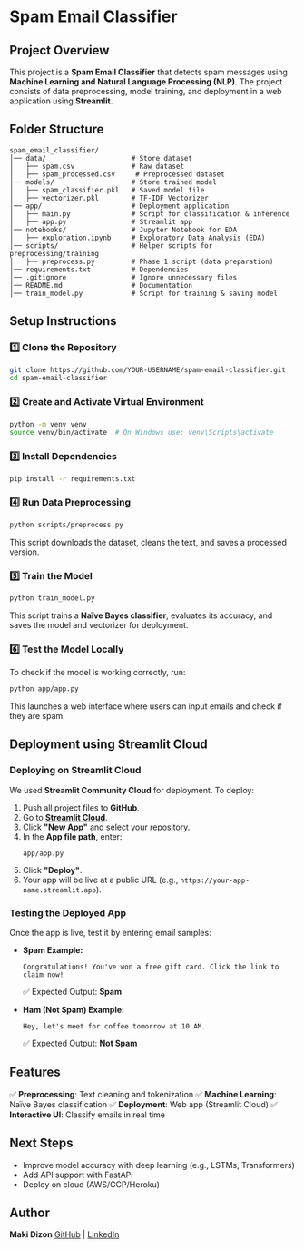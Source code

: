 # Spam Email Classifier

## Project Overview
This project is a **Spam Email Classifier** that detects spam messages using **Machine Learning and Natural Language Processing (NLP)**. The project consists of data preprocessing, model training, and deployment in a web application using **Streamlit**.

## Folder Structure
```
spam_email_classifier/
│── data/                     # Store dataset
│   ├── spam.csv              # Raw dataset
│   ├── spam_processed.csv     # Preprocessed dataset
│── models/                   # Store trained model
│   ├── spam_classifier.pkl   # Saved model file
│   ├── vectorizer.pkl        # TF-IDF Vectorizer
│── app/                      # Deployment application
│   ├── main.py               # Script for classification & inference
│   ├── app.py                # Streamlit app
│── notebooks/                # Jupyter Notebook for EDA
│   ├── exploration.ipynb     # Exploratory Data Analysis (EDA)
│── scripts/                  # Helper scripts for preprocessing/training
│   ├── preprocess.py         # Phase 1 script (data preparation)
│── requirements.txt          # Dependencies
│── .gitignore                # Ignore unnecessary files
│── README.md                 # Documentation
│── train_model.py            # Script for training & saving model
```

## Setup Instructions
### 1️⃣ Clone the Repository
```bash
git clone https://github.com/YOUR-USERNAME/spam-email-classifier.git
cd spam-email-classifier
```

### 2️⃣ Create and Activate Virtual Environment
```bash
python -m venv venv
source venv/bin/activate  # On Windows use: venv\Scripts\activate
```

### 3️⃣ Install Dependencies
```bash
pip install -r requirements.txt
```

### 4️⃣ Run Data Preprocessing
```bash
python scripts/preprocess.py
```
This script downloads the dataset, cleans the text, and saves a processed version.

### 5️⃣ Train the Model
```bash
python train_model.py
```
This script trains a **Naïve Bayes classifier**, evaluates its accuracy, and saves the model and vectorizer for deployment.

### 6️⃣ Test the Model Locally
To check if the model is working correctly, run:
```bash
python app/app.py
```
This launches a web interface where users can input emails and check if they are spam.

## Deployment using Streamlit Cloud
### **Deploying on Streamlit Cloud**
We used **Streamlit Community Cloud** for deployment. To deploy:
1. Push all project files to **GitHub**.
2. Go to **[Streamlit Cloud](https://share.streamlit.io/)**.
3. Click **"New App"** and select your repository.
4. In the **App file path**, enter:
   ```
   app/app.py
   ```
5. Click **"Deploy"**.
6. Your app will be live at a public URL (e.g., `https://your-app-name.streamlit.app`).

### **Testing the Deployed App**
Once the app is live, test it by entering email samples:
- **Spam Example:**
  ```
  Congratulations! You've won a free gift card. Click the link to claim now!
  ```
  ✅ Expected Output: **Spam**

- **Ham (Not Spam) Example:**
  ```
  Hey, let's meet for coffee tomorrow at 10 AM.
  ```
  ✅ Expected Output: **Not Spam**

## Features
✅ **Preprocessing**: Text cleaning and tokenization
✅ **Machine Learning**: Naïve Bayes classification
✅ **Deployment**: Web app (Streamlit Cloud)
✅ **Interactive UI**: Classify emails in real time

## Next Steps
- Improve model accuracy with deep learning (e.g., LSTMs, Transformers)
- Add API support with FastAPI
- Deploy on cloud (AWS/GCP/Heroku)

## Author
**Maki Dizon**
[GitHub](https://github.com/YOUR-USERNAME) | [LinkedIn](https://linkedin.com/in/YOUR-PROFILE)
